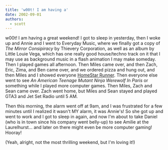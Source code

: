 ```yaml
---
title: 'w00t! I am having a'
date: 2002-09-01
authors:
  - scott
---
```


w00t! I am having a great weekend! I got to sleep in yesterday, then I woke up and Annie and I went to Everyday Music, where we finally got a copy of _The Mirror Consipiracy_ by Thievery Corporation, as well as an album by Little Louie Vega, which has one really good house/techno track on it that I may use as background music in a flash animation I may make someday. Then I played games all afternoon. Then Miles came over, and then Zach, Eric, Zima, and Ben came over, and we ordered pizza and hung out, and then Miles and I showed everyone [HomeStar Runner](http://www.homestarrunner.com/). Then everyone else went to see _An American Teenage Mutant Ninja Werewolf In Paris_ or something while I played more computer games. Then Miles, Zach and Sean came over. Zach went home, but Miles and Sean stayed and played GTA3 and Jet Set Radio until 5 AM.

Then this morning, the alarm went off at 9am, and I was frustrated for a few minutes until I realized it wasn't MY alarm, it was Annie's! So she got up and went to work and I got to sleep in again, and now I'm about to take Daniel (who is in town since his company went belly-up) to see Amilie at the Laurelhurst... and later on there might even be more computer gaming! Hooray!

(Yeah, alright, not the most thrilling weekend, but I'm loving it!)
